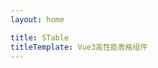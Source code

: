 ```yaml
---
layout: home

title: STable
titleTemplate: Vue3高性能表格组件
---
```


<ClientOnly>
  <Home />
</ClientOnly>
